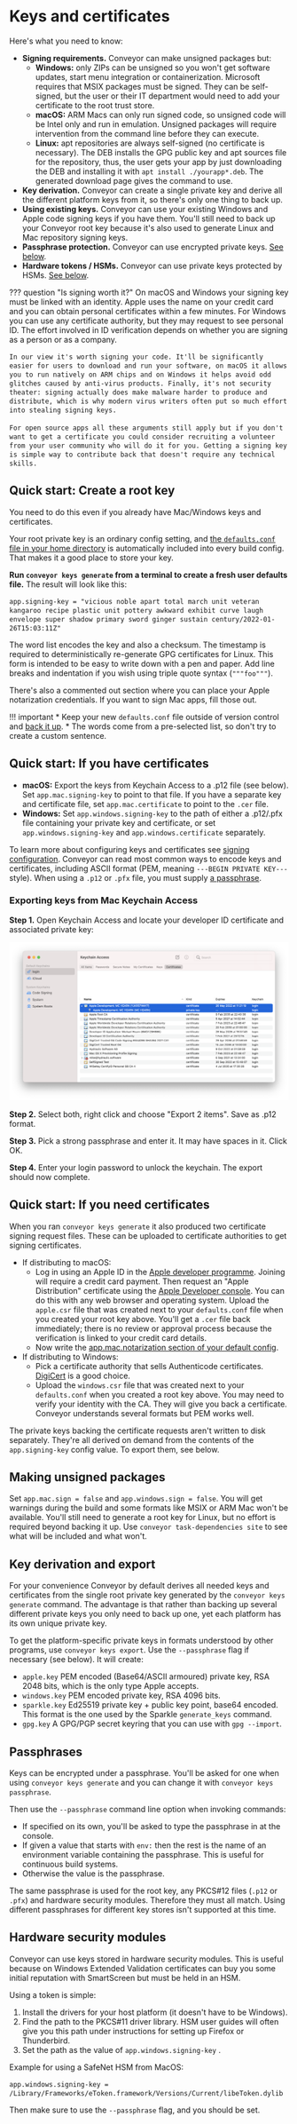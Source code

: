 # Keys and certificates

Here's what you need to know:

* **Signing requirements.** Conveyor can make unsigned packages but:
    * **Windows:** only ZIPs can be unsigned so you won't get software updates, start menu integration or containerization. Microsoft requires that MSIX packages must be signed. They can be self-signed, but the user or their IT department would need to add your certificate to the root trust store. 
    * **macOS:** ARM Macs can only run signed code, so unsigned code will be Intel only and run in emulation. Unsigned packages will require intervention from the command line before they can execute.
    * **Linux:** apt repositories are always self-signed (no certificate is necessary). The DEB installs the GPG public key and apt sources file for the repository, thus, the user gets your app by just downloading the DEB and installing it with `apt install ./yourapp*.deb`. The generated download page gives the command to use.
* **Key derivation.** Conveyor can create a single private key and derive all the different platform keys from it, so there's only one thing to back up.
* **Using existing keys.** Conveyor can use your existing Windows and Apple code signing keys if you have them. You'll still need to back up your Conveyor root key because it's also used to generate Linux and Mac repository signing keys.
* **Passphrase protection.** Conveyor can use encrypted private keys. [See below](#passphrases).
* **Hardware tokens / HSMs.** Conveyor can use private keys protected by HSMs. [See below](#hardware-security-modules).

??? question "Is signing worth it?"
    On macOS and Windows your signing key must be linked with an identity. Apple uses the name on your credit card and you can obtain personal certificates within a few minutes. For Windows you can use any certificate authority, but they may request to see personal ID. The effort involved in ID verification depends on whether you are signing as a person or as a company.

    In our view it's worth signing your code. It'll be significantly easier for users to download and run your software, on macOS it allows you to run natively on ARM chips and on Windows it helps avoid odd glitches caused by anti-virus products. Finally, it's not security theater: signing actually does make malware harder to produce and distribute, which is why modern virus writers often put so much effort into stealing signing keys.
    
    For open source apps all these arguments still apply but if you don't want to get a certificate you could consider recruiting a volunteer from your user community who will do it for you. Getting a signing key is simple way to contribute back that doesn't require any technical skills.

## Quick start: Create a root key

You need to do this even if you already have Mac/Windows keys and certificates.

Your root private key is an ordinary config setting, and [the `defaults.conf` file in your home directory](configs/hocon-extensions.md#per-user-defaults) is automatically included into every build config. That makes it a good place to store your key.

**Run `conveyor keys generate` from a terminal to create a fresh user defaults file.** The result will look like this:

```
app.signing-key = "vicious noble apart total march unit veteran kangaroo recipe plastic unit pottery awkward exhibit curve laugh envelope super shadow primary sword ginger sustain century/2022-01-26T15:03:11Z"
```

The word list encodes the key and also a checksum. The timestamp is required to deterministically re-generate GPG certificates for Linux. This form is intended to be easy to write down with a pen and paper. Add line breaks and indentation if you wish using triple quote syntax (`"""foo"""`).

There's also a commented out section where you can place your Apple notarization credentials. If you want to sign Mac apps, fill those out.

!!! important
    * Keep your new `defaults.conf` file outside of version control and <u>back it up</u>. 
    * The words come from a pre-selected list, so don't try to create a custom sentence.

## Quick start: If you have certificates

* **macOS:** Export the keys from Keychain Access to a .p12 file (see below). Set `app.mac.signing-key` to point to that file. If you have a separate key and certificate file, set `app.mac.certificate` to point to the `.cer` file.
* **Windows:** Set `app.windows.signing-key` to the path of either a .p12/.pfx file containing your private key and certificate, or set `app.windows.signing-key` and `app.windows.certificate` separately.

To learn more about configuring keys and certificates see [signing configuration](configs/index.md#signing). Conveyor can read most common ways to encode keys and certificates, including ASCII format (PEM, meaning `---BEGIN PRIVATE KEY---` style). When using a `.p12` or `.pfx` file, you must supply [a passphrase](#passphrases). 

### Exporting keys from Mac Keychain Access

**Step 1.** Open Keychain Access and locate your developer ID certificate and associated private key:

![Keychain Access](images/keychain-access-1.png)

**Step 2.** Select both, right click and choose "Export 2 items". Save as .p12 format.

**Step 3.** Pick a strong passphrase and enter it. It may have spaces in it. Click OK.

**Step 4.** Enter your login password to unlock the keychain. The export should now complete.

## Quick start: If you need certificates

When you ran `conveyor keys generate` it also produced two certificate signing request files. These can be uploaded to certificate authorities to get signing certificates.

* If distributing to macOS: 
    * Log in using an Apple ID in the [Apple developer programme](https://developer.apple.com/programs/). Joining will require a credit card payment. Then request an "Apple Distribution" certificate using the [Apple Developer console](https://developer.apple.com/account/). You can do this with any web browser and operating system. Upload the `apple.csr` file that was created next to your `defaults.conf` file when you created your root key above. You'll get a `.cer` file back immediately; there is no review or approval process because the verification is linked to your credit card details.
    * Now write the [app.mac.notarization section of your default config](configs/mac.md#notarization).
* If distributing to Windows:
    * Pick a certificate authority that sells Authenticode certificates. [DigiCert](https://www.digicert.com) is a good choice.
    * Upload the `windows.csr` file that was created next to your `defaults.conf` when you created a root key above. You may need to verify your identity with the CA. They will give you back a certificate. Conveyor understands several formats but PEM works well.

The private keys backing the certificate requests aren't written to disk separately. They're all derived on demand from the contents of the `app.signing-key` config value. To export them, see below.

## Making unsigned packages

Set `app.mac.sign = false` and `app.windows.sign = false`. You will get warnings during the build and some formats like MSIX or ARM Mac won't be available. You'll still need to generate a root key for Linux, but no effort is required beyond backing it up. Use `conveyor task-dependencies site` to see what will be included and what won't.

## Key derivation and export

For your convenience Conveyor by default derives all needed keys and certificates from the single root private key generated by the `conveyor keys generate` command. The advantage is that rather than backing up several different private keys you only need to back up one, yet each platform has its own unique private key.

To get the platform-specific private keys in formats understood by other programs, use `conveyor keys export`. Use the `--passphrase` flag if necessary (see below). It will create:

* `apple.key` PEM encoded (Base64/ASCII armoured) private key, RSA 2048 bits, which is the only type Apple accepts.
* `windows.key` PEM encoded private key, RSA 4096 bits.
* `sparkle.key` Ed25519 private key + public key point, base64 encoded. This format is the one used by the Sparkle `generate_keys` command.
* `gpg.key` A GPG/PGP secret keyring that you can use with `gpg --import`.

## Passphrases

Keys can be encrypted under a passphrase. You'll be asked for one when using `conveyor keys generate` and you can change it with `conveyor keys passphrase`.

Then use the `--passphrase` command line option when invoking commands:

* If specified on its own, you'll be asked to type the passphrase in at the console. 
* If given a value that starts with `env:` then the rest is the name of an environment variable containing the passphrase. This is useful for continuous build systems.
* Otherwise the value is the passphrase.

The same passphrase is used for the root key, any PKCS#12 files (`.p12` or `.pfx`) and hardware security modules. Therefore they must all match. Using different passphrases for different key stores isn't supported at this time.

## Hardware security modules

Conveyor can use keys stored in hardware security modules. This is useful because on Windows Extended Validation certificates can buy you some initial reputation with SmartScreen but must be held in an HSM.

Using a token is simple:

1. Install the drivers for your host platform (it doesn't have to be Windows).
2. Find the path to the PKCS#11 driver library. HSM user guides will often give you this path under instructions for setting up Firefox or Thunderbird.
3. Set the path as the value of `app.windows.signing-key` .

Example for using a SafeNet HSM from MacOS:

```
app.windows.signing-key = /Library/Frameworks/eToken.framework/Versions/Current/libeToken.dylib
```

Then make sure to use the `--passphrase` flag, and you should be set.
